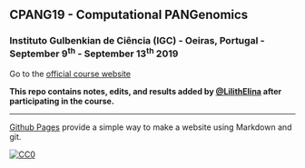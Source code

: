 ## CPANG19 - Computational PANGenomics

###  Instituto Gulbenkian de Ciência (IGC) - Oeiras, Portugal - September 9<sup>th</sup> - September 13<sup>th</sup> 2019
Go to the [official course website](http://gtpb.igc.gulbenkian.pt/bicourses/2019/CPANG19/)

**This repo contains notes, edits, and results added by [@LilithElina](https://github.com/LilithElina) after participating in the course.**

---

[Github Pages](https://pages.github.com) provide a simple way to make a website using Markdown and git.


[![CC0](https://i.creativecommons.org/p/zero/1.0/88x31.png)](https://creativecommons.org/publicdomain/zero/1.0/)
